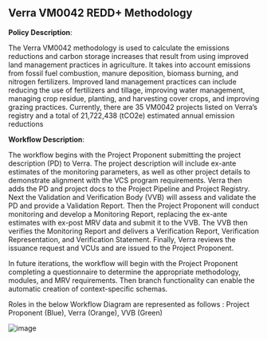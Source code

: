 ## Verra VM0042 REDD+ Methodology

**Policy Description**: 

The Verra VM0042 methodology is used to calculate the emissions reductions and carbon storage increases that result from using improved land management practices in agriculture. It takes into account emissions from fossil fuel combustion, manure deposition, biomass burning, and nitrogen fertilizers. Improved land management practices can include reducing the use of fertilizers and tillage, improving water management, managing crop residue, planting, and harvesting cover crops, and improving grazing practices. Currently, there are 35 VM0042 projects listed on Verra’s registry and a total of 21,722,438 (tCO2e) estimated annual emission reductions


**Workflow Description**:

The workflow begins with the Project Proponent submitting the project description (PD) to Verra. The project description will include ex-ante estimates of the monitoring parameters, as well as other project details to demonstrate alignment with the VCS program requirements. Verra then adds the PD and project docs to the Project Pipeline and Project Registry. Next the Validation and Verification Body (VVB) will assess and validate the PD and provide a Validation Report. Then the Project Proponent will conduct monitoring and develop a Monitoring Report, replacing the ex-ante estimates with ex-post MRV data and submit it to the VVB. The VVB then verifies the Monitoring Report and delivers a Verification Report, Verification Representation, and Verification Statement. Finally, Verra reviews the issuance request and VCUs and are issued to the Project Proponent.

In future iterations, the workflow will begin with the Project Proponent completing a questionnaire to determine the appropriate methodology, modules, and MRV requirements. Then branch functionality can enable the automatic creation of context-specific schemas.

Roles in the below Workflow Diagram are represented as follows : Project Proponent (Blue), Verra (Orange), VVB (Green)


![image](https://user-images.githubusercontent.com/79293833/186554269-b68a5631-b4bd-4e40-9daf-e0afc443ff39.png)
